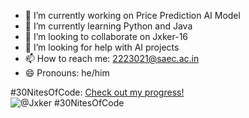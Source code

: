

- 🔭 I’m currently working on Price Prediction AI Model
- 🌱 I’m currently learning Python and Java
- 👯 I’m looking to collaborate on Jxker-16
- 🤔 I’m looking for help with AI projects
- 📫 How to reach me: 2223021@saec.ac.in
- 😄 Pronouns: he/him


 #30NitesOfCode:
  [Check out my progress!](https://www.codedex.io/@Jxker/30-nites-of-code)  
  ![@Jxker #30NitesOfCode](https://www.codedex.io/api/petStatus?user=Jxker)
